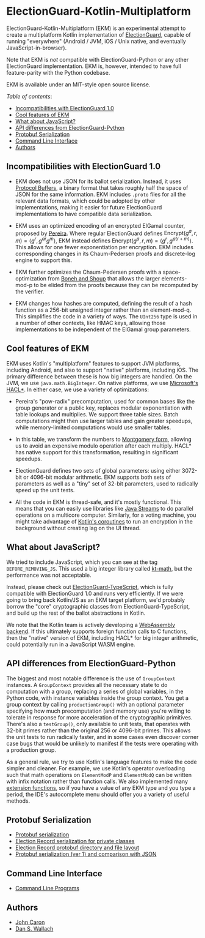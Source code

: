 # ElectionGuard-Kotlin-Multiplatform
ElectionGuard-Kotlin-Multiplatform (EKM) is an experimental attempt to create a multiplatform Kotlin implementation of 
[ElectionGuard](https://github.com/microsoft/electionguard), capable of running
"everywhere" (Android / JVM, iOS / Unix native, and eventually JavaScript-in-browser).

Note that EKM is *not* compatible with ElectionGuard-Python or any other
ElectionGuard implementation. EKM is, however, intended to have full feature-parity
with the Python codebase.

EKM is available under an MIT-style open source license.

*Table of contents*:
- [Incompatibilities with ElectionGuard 1.0](#incompatibilities-with-electionguard-10)
- [Cool features of EKM](#cool-features-of-ekm)
- [What about JavaScript?](#what-about-javascript)
- [API differences from ElectionGuard-Python](#api-differences-from-electionguard-python)
- [Protobuf Serialization](#protobuf-serialization)
- [Command Line Interface](#command-line-interface)
- [Authors](#authors)

## Incompatibilities with ElectionGuard 1.0

- EKM does not use JSON for its ballot serialization. Instead, it uses [Protocol Buffers](https://en.wikipedia.org/wiki/Protocol_Buffers), a binary format
  that takes roughly half the space of JSON for the same information. EKM includes `.proto` files for all
  the relevant data formats, which could be adopted by other implementations,
  making it easier for future ElectionGuard implementations to have compatible
  data serialization.

- EKM uses an optimized encoding of an encrypted ElGamal counter, proposed by [Pereira](https://perso.uclouvain.be/olivier.pereira/). Where regular
  ElectionGuard defines $\mathrm{Encrypt}(g^a, r, m) = \left<g^r, g^{ar}g^m\right>$,
  EKM instead defines $\mathrm{Encrypt}(g^a, r, m) = \left<g^r, g^{a(r + m)}\right>$.
  This allows for one fewer exponentiation per encryption. EKM includes corresponding
  changes in its Chaum-Pedersen proofs and discrete-log engine to support this.

- EKM further optimizes the Chaum-Pedersen proofs with a space-optimization from [Boneh and Shoup](http://toc.cryptobook.us/) that allows
  the larger elements-mod-p to be elided from the proofs because they can be recomputed by the verifier.

- EKM changes how hashes are computed, defining the result of a hash function as
  a 256-bit unsigned integer rather than an element-mod-q. This simplifies the code 
  in a variety of ways. The `UInt256` type is used in a number of other contexts,
  like HMAC keys, allowing those implementations to be independent of the ElGamal group parameters.

## Cool features of EKM

EKM uses Kotlin's "multiplatform" features to support JVM platforms, including
Android, and also to support "native" platforms, including iOS. The primary
difference between these is how big integers are handled. On the JVM, we
use `java.math.BigInteger`. On native platforms, we use [Microsoft's HACL*](https://www.microsoft.com/en-us/research/publication/hacl-a-verified-modern-cryptographic-library/). In either case, we use a variety of optimizations: 

- Pereira's "pow-radix" precomputation, used for common bases like
  the group generator or a public key, replaces modular exponentiation with
  table lookups and multiplies. We support three table sizes. Batch computations
  might then use larger tables and gain greater speedups, while memory-limited
  computations would use smaller tables.

- In this table, we transform the numbers to [Montgomery form](https://en.wikipedia.org/wiki/Montgomery_modular_multiplication), allowing us
  to avoid an expensive modulo operation after each multiply. HACL* has native support
  for this transformation, resulting in significant speedups.

- ElectionGuard defines two sets of global parameters: using either 3072-bit
  or 4096-bit modular arithmetic. EKM supports both sets of parameters as well as a
  "tiny" set of 32-bit parameters, used to radically speed up the unit tests.

- All the code in EKM is thread-safe, and it's mostly functional. This
  means that you can easily use libraries like [Java Streams](https://docs.oracle.com/javase/tutorial/collections/streams/parallelism.html)
  to do parallel operations on a multicore computer. Similarly, for a voting
  machine, you might take advantage of [Kotlin's coroutines](https://kotlinlang.org/docs/coroutines-guide.html)
  to run an encryption in the background without creating lag on the UI thread.

## What about JavaScript?

We tried to include JavaScript, which you can see at the tag `BEFORE_REMOVING_JS`. This
used a big integer library called [kt-math](https://github.com/gciatto/kt-math),
but the performance was not acceptable.

Instead, please check out [ElectionGuard-TypeScript](https://github.com/danwallach/ElectionGuard-TypeScript),
which is fully compatible with ElectionGuard 1.0 and runs very efficiently.
If we were going to bring back Kotlin/JS as an EKM target platform, we'd probably borrow the "core"
cryptographic classes from ElectionGuard-TypeScript, and build up the rest
of the ballot abstractions in Kotlin.

We note that the Kotlin team is actively developing a [WebAssembly backend](https://youtrack.jetbrains.com/issue/KT-46773).
If this ultimately supports foreign function calls to C functions, then the
"native" version of EKM, including HACL* for big integer arithmetic, could potentially run in a JavaScript WASM engine.

## API differences from ElectionGuard-Python

The biggest and most notable difference is the use of `GroupContext` instances. A `GroupContext` provides
all the necessary state to do computation with a group, replacing a series of global variables, in 
the Python code, with instance variables inside the group context. You get a group context by calling `productionGroup()`
with an optional parameter specifying how much precomputation (and memory use) you're willing to tolerate
in response for more acceleration of the cryptographic primitives. There's also a `testGroup()`, only
available to unit tests, that operates with 32-bit primes rather than the original 256 or 4096-bit primes. This 
allows the unit tests to run radically faster, and in some cases even discover corner case bugs that would
be unlikely to manifest if the tests were operating with a production group.

As a general rule, we try to use Kotlin's language features to make the code
simpler and cleaner. For example, we use Kotlin's operator overloading such
that math operations on `ElementModP` and `ElementModQ` can be written with
infix notation rather than function calls. We also implemented many 
[extension functions](https://kotlinlang.org/docs/extensions.html), so if you have a value of any EKM type and you type
a period, the IDE's autocomplete menu should offer you a variety of useful
methods.

## Protobuf Serialization
* [Protobuf serialization](https://github.com/danwallach/electionguard-kotlin-multiplatform/blob/main/docs/ProtoSerializationSpec2.md)
* [Election Record serialization for private classes](https://github.com/danwallach/electionguard-kotlin-multiplatform/blob/main/docs/ProtoSerializationPrivate.md)
* [Election Record protobuf directory and file layout](https://github.com/danwallach/electionguard-kotlin-multiplatform/blob/main/docs/ElectionRecord.md)
* [Protobuf serialization (ver 1) and comparison with JSON](https://github.com/danwallach/electionguard-kotlin-multiplatform/blob/main/docs/ProtoSerializationSpec1.md)

## Command Line Interface
* [Command Line Programs](https://github.com/danwallach/electionguard-kotlin-multiplatform/blob/main/docs/CommandLineInterface.md)


## Authors
- [John Caron](https://github.com/JohnLCaron)
- [Dan S. Wallach](https://www.cs.rice.edu/~dwallach/)